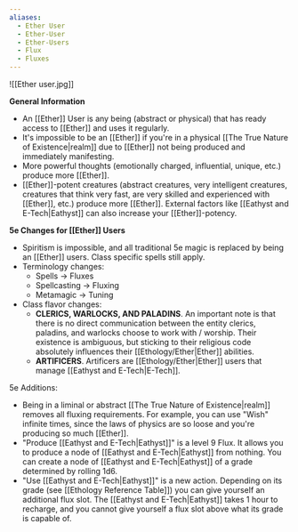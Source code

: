 ```yaml
---
aliases:
  - Ether User
  - Ether-User
  - Ether-Users
  - Flux
  - Fluxes
---
```

![[Ether user.jpg]]

**General Information**
- An [[Ether]] User is any being (abstract or physical) that has ready access to [[Ether]] and uses it regularly. 
- It's impossible to be an [[Ether]] if you're in a physical [[The True Nature of Existence|realm]] due to [[Ether]] not being produced and immediately manifesting. 
- More powerful thoughts (emotionally charged, influential, unique, etc.) produce more [[Ether]]. 
- [[Ether]]-potent creatures (abstract creatures, very intelligent creatures, creatures that think very fast, are very skilled and experienced with [[Ether]], etc.) produce more [[Ether]]. External factors like [[Eathyst and E-Tech|Eathyst]] can also increase your [[Ether]]-potency. 


**5e Changes for [[Ether]] Users**
- Spiritism is impossible, and all traditional 5e magic is replaced by being an [[Ether]] users. Class specific spells still apply. 
- Terminology changes:
	- Spells -> Fluxes
	- Spellcasting -> Fluxing
	- Metamagic -> Tuning
- Class flavor changes:
	- **CLERICS, WARLOCKS, AND PALADINS**. An important note is that there is no direct communication between the entity clerics, paladins, and warlocks choose to work with / worship. Their existence is ambiguous, but sticking to their religious code absolutely influences their [[Ethology/Ether|Ether]] abilities.
	- **ARTIFICERS**. Artificers are [[Ethology/Ether|Ether]] users that manage [[Eathyst and E-Tech|E-Tech]]. 

5e Additions:
- Being in a liminal or abstract [[The True Nature of Existence|realm]] removes all fluxing requirements. For example, you can use "Wish" infinite times, since the laws of physics are so loose and you're producing so much [[Ether]].
- "Produce [[Eathyst and E-Tech|Eathyst]]" is a level 9 Flux. It allows you to produce a node of [[Eathyst and E-Tech|Eathyst]] from nothing. You can create a node of [[Eathyst and E-Tech|Eathyst]] of a grade determined by rolling 1d6. 
- "Use [[Eathyst and E-Tech|Eathyst]]" is a new action. Depending on its grade (see [[Ethology Reference Table]]) you can give yourself an additional flux slot. The [[Eathyst and E-Tech|Eathyst]] takes 1 hour to recharge, and you cannot give yourself a flux slot above what its grade is capable of.

